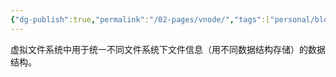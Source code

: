 ```yaml
---
{"dg-publish":true,"permalink":"/02-pages/vnode/","tags":["personal/blog","os/file"]}
---
```


虚拟文件系统中用于统一不同文件系统下文件信息（用不同数据结构存储）的数据结构。